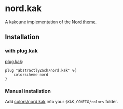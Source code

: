 # nord.kak
A kakoune implementation of the [Nord theme](https://www.nordtheme.com/).

## Installation
### with plug.kak
[plug.kak](https://github.com/robertmeta/plug.kak):
```
plug "abstractlyZach/nord.kak" %{
    colorscheme nord
}
```
### Manual installation
Add [colors/nord.kak](colors/nord.kak) into your `$KAK_CONFIG/colors` folder.
